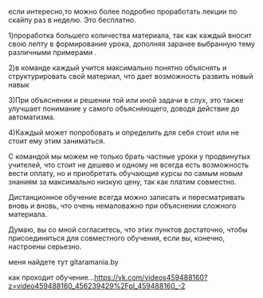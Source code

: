

если интересно,то можно более подробно проработать лекции по скайпу раз в неделю. Это бесплатно.

1)проработка большего количества материала, так как каждый вносит свою лепту в формирование урока, дополняя заранее выбранную тему различными примерами .

2)в команде каждый учится максимально понятно объяснять и структурировать свой материал, что дает возможность развить новый навык

3)При объяснении и решении той или иной задачи в слух, это также улучшает понимание у самого объясняющего, доводя действие до автоматизма.

4)Каждый может попробовать и определить для себя стоит или не стоит ему этим заниматься.

С командой мы можем не только брать частные уроки у продвинутых учителей, что стоит не дешево и одному не всегда есть возможность вести оплату, но и приобретать обучающие курсы по самым новым знаниям за максимально низкую цену, так как платим совместно.

Дистанционное обучение всегда можно записать и пересматривать вновь и вновь, что очень немаловажно при объяснении сложного материала.

Думаю, вы со мной согласитесь, что этих пунктов достаточно, чтобы присоединяться для совместного обучения, если вы, конечно, настроены серьезно.

 меня найдете тут gitaramania.by
 
 как проходит обучение...https://vk.com/videos459488160?z=video459488160_456239429%2Fpl_459488160_-2

